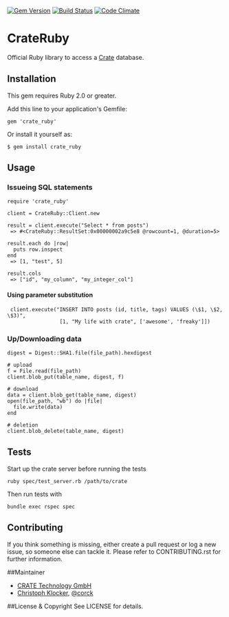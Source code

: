 [![Gem Version](https://badge.fury.io/rb/crate_ruby.svg)](http://badge.fury.io/rb/crate_ruby)
[![Build Status](https://travis-ci.org/crate/crate_ruby.svg?branch=master)](https://travis-ci.org/crate/crate_ruby)
[![Code Climate](https://codeclimate.com/github/crate/crate_ruby.png)](https://codeclimate.com/github/crate/crate_ruby)


# CrateRuby

Official Ruby library to access a [Crate](http://crate.io) database.

## Installation

This gem requires Ruby 2.0 or greater.

Add this line to your application's Gemfile:

    gem 'crate_ruby'

Or install it yourself as:

    $ gem install crate_ruby

## Usage

### Issueing SQL statements
    require 'crate_ruby'

    client = CrateRuby::Client.new

    result = client.execute("Select * from posts")
     => #<CrateRuby::ResultSet:0x00000002a9c5e8 @rowcount=1, @duration=5>

    result.each do |row|
      puts row.inspect
    end
     => [1, "test", 5]

    result.cols
     => ["id", "my_column", "my_integer_col"]


#### Using parameter substitution

     client.execute("INSERT INTO posts (id, title, tags) VALUES (\$1, \$2, \$3)",
                     [1, "My life with crate", ['awesome', 'freaky']])

### Up/Downloading data

    digest = Digest::SHA1.file(file_path).hexdigest

    # upload
    f = File.read(file_path)
    client.blob_put(table_name, digest, f)

    # download
    data = client.blob_get(table_name, digest)
    open(file_path, "wb") do |file|
      file.write(data)
    end

    # deletion
    client.blob_delete(table_name, digest)

## Tests

Start up the crate server before running the tests

    ruby spec/test_server.rb /path/to/crate

Then run tests with

    bundle exec rspec spec

## Contributing

If you think something is missing, either create a pull request
or log a new issue, so someone else can tackle it.
Please refer to CONTRIBUTING.rst for further information.

##Maintainer

* [CRATE Technology GmbH](http://crate.io)
* [Christoph Klocker](http://www.vedanova.com), [@corck](http://www.twitter.com/corck)

##License & Copyright
See LICENSE for details.
